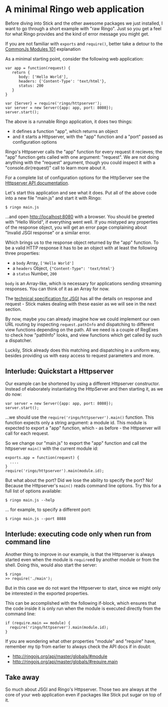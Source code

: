 A minimal Ringo web application
=================================

Before diving into Stick and the other awesome packages we just installed, I want to go through a short example with "raw Ringo". Just so you get a feel for what Ringo provides and the kind of error message you might get.

<div class="mustknow">

If you are not familiar with `exports` and `require()`, better take a detour to the [CommonJs Modules 101](modules.md) explanation

</div>


As a minimal starting point, consider the following web application:

    var app = function(request) {
       return {
          body: ['Hello World'],
          headers: {'Content-Type': 'text/html'},
          status: 200
       }
    }

    var {Server} = require('ringo/httpserver');
    var server = new Server({app: app, port: 8080});
    server.start();

The above is a runnable Ringo application, it does two things:

  * it defines a function "app", which returns an object
  * and it starts a Httpserver, with the "app" function and a "port" passed as configuration options

Ringo's Httpserver calls the "app" function for every request it recieves; the "app" function gets called with one argument: "request". We are not doing anything with the "request" argument, though you could inspect it with a "console.dir(request)" call to learn more about it.

<div class="knowmore">

For a complete list of configuration options for the HttpServer see the [Httpserver API documentation](http://ringojs.org/api/master/ringo/httpserver/#Server).

</div>

Let's start this application and see what it does. Put all of the above code into a new file "main.js" and start it with Ringo:

    $ ringo main.js


...and open <http://localhost:8080> with a browser. You should be greeted with "Hello World", if everything went well. If you mistyped any properties of the response object, you will get an error page complaining about "Invalid JSGI response" or a similar error.

Which brings us to the response object returned by the "app" function. To be a valid HTTP response it has to be an object with at least the following three properties:

 * a `body` Array, `['Hello World']`
 * a `headers` Object, `{"Content-Type": 'text/html'}`
 * a `status` Number, `200`

<div class="knowmore">

`body` is an Array-like, which is necessary for applications sending streaming responses. You can think of it as an Array for now.

The [technical specification for JSGI](http://wiki.commonjs.org/wiki/JSGI/Level0/A/Draft2) has all the details on response and request - Stick makes dealing with these easier as we will see in the next section.

</div>

By now, maybe you can already imagine how we could implement our own URL routing by inspecting `request.pathInfo` and dispatching to different view functions depending on the path. All we need is a couple of RegExes to check how "pathInfo" looks, and view functions which get called by such a dispatcher.

Luckily, Stick already does this matching and dispatching in a uniform way, besides providing us with easy access to request parameters and more.


Interlude: Quickstart a Httpserver
--------------------------

Our example can be shortened by using a different Httpserver constructor. Instead of elaborately instantiating the HttpServer and then starting it, as we do now:

    var server = new Server({app: app, port: 8080});
    server.start();

...we should use the `require('ringo/httpserver').main()` function. This function expects only a string argument: a module id. This module is expected to export a "app" function, which - as before - the Httpserver will call for each request.

So we change our "main.js" to export the "app" function and call the httpserver `main()` with the current module id:

    exports.app = function(request) {
      ....
    }
    require('ringo/httpserver').main(module.id);

But what about the port? Did we lose the ability to specify the port? No! Because the Httpserver's `main()` reads command line options. Try this for a full list of options available:

    $ ringo main.js --help

... for example, to specify a different port:

    $ ringo main.js --port 8888

Interlude: executing code only when run from command line
-----------------------------------------------

Another thing to improve in our example, is that the Httpserver is always started even when the module is `require`ed by another module or from the shell. Doing this, would also start the server:

    $ ringo
    >> require('./main');

But in this case we do not want the Httpserver to start, since we might only be interested in the exported properties.

This can be accomplished with the following if-block, which ensures that the code inside it is only run when the module is executed directly from the command line:


    if (require.main == module) {
      require('ringo/httpserver').main(module.id);
    }

<div class="knowmore">

If you are wondering what other properties "module" and "require" have, remember my tip from earlier to always check the API docs if in doubt:

   * <http://ringojs.org/api/master/globals/#module>
   * <http://ringojs.org/api/master/globals/#require.main>

</div>

Take away
-------------

So much about JSGI and Ringo's Httpserver. Those two are always at the core of your web application even if packages like Stick put sugar on top of it.